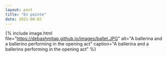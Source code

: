 ```yaml
---
layout: post
title: "En pointe"
date: 2021-08-02
---
```


{% 
include image.html 
file="https://debashmitap.github.io/images/ballet.JPG" 
alt="A ballerina and a ballerino performing in the opening act" 
caption="A ballerina and a ballerino performing in the opening act" 
%}
